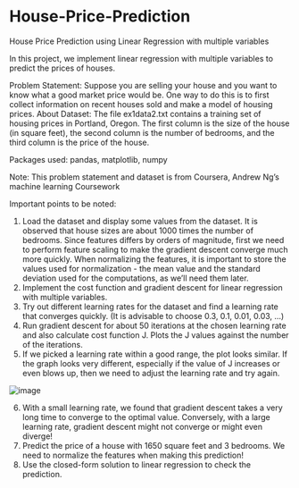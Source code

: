 # House-Price-Prediction
House Price Prediction using Linear Regression with multiple variables

In this project, we implement linear regression with multiple variables to predict the prices of houses.

Problem Statement: 
Suppose you are selling your house and you want to know what a good market price would be. One way to do this is to first collect information on recent houses sold and make a model of housing prices.
About Dataset: The file ex1data2.txt contains a training set of housing prices in Portland, Oregon. The first column is the size of the house (in square feet), the second column is the number of bedrooms, and the third column is the price of the house.

Packages used: pandas, matplotlib, numpy

Note: This problem statement and dataset is from Coursera, Andrew Ng’s machine learning Coursework

Important points to be noted:
1.	Load the dataset and display some values from the dataset. It is observed that house sizes are about 1000 times the number of bedrooms. Since features differs by orders of magnitude, first we need to perform feature scaling to make the gradient descent converge much more quickly. 
When normalizing the features, it is important to store the values used for normalization - the mean value and the standard deviation used for the computations, as we’ll need them later.
2.	Implement the cost function and gradient descent for linear regression with multiple variables. 
3.	Try out different learning rates for the dataset and find a learning rate that converges quickly. (It is advisable to choose 0.3, 0.1, 0.01, 0.03, …)
4.	Run gradient descent for about 50 iterations at the chosen learning rate and also calculate cost function J. Plots the J values against the number of the iterations. 
5.	If we picked a learning rate within a good range, the plot looks similar. If the graph looks very different, especially if the value of J increases or even blows up, then we need to adjust the learning rate and try again.

 ![image](https://user-images.githubusercontent.com/114208254/210999946-84708cdd-3628-4ff0-8c65-00c27b117ccc.png)

6.	With a small learning rate, we found that gradient descent takes a very long time to converge to the optimal value. Conversely, with a large learning rate, gradient descent might not converge or might even diverge!
7.	Predict the price of a house with 1650 square feet and 3 bedrooms. We need to normalize the features when making this prediction!
8.	Use the closed-form solution to linear regression to check the prediction. 
